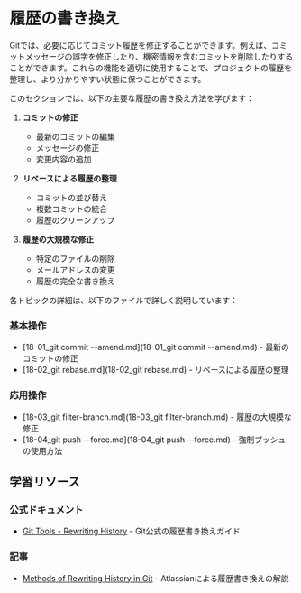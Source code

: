 # 履歴の書き換え

Gitでは、必要に応じてコミット履歴を修正することができます。例えば、コミットメッセージの誤字を修正したり、機密情報を含むコミットを削除したりすることができます。これらの機能を適切に使用することで、プロジェクトの履歴を整理し、より分かりやすい状態に保つことができます。

このセクションでは、以下の主要な履歴の書き換え方法を学びます：

1. **コミットの修正**
   - 最新のコミットの編集
   - メッセージの修正
   - 変更内容の追加

2. **リベースによる履歴の整理**
   - コミットの並び替え
   - 複数コミットの統合
   - 履歴のクリーンアップ

3. **履歴の大規模な修正**
   - 特定のファイルの削除
   - メールアドレスの変更
   - 履歴の完全な書き換え

各トピックの詳細は、以下のファイルで詳しく説明しています：

### 基本操作
- [18-01_git commit --amend.md](18-01_git commit --amend.md) - 最新のコミットの修正
- [18-02_git rebase.md](18-02_git rebase.md) - リベースによる履歴の整理

### 応用操作
- [18-03_git filter-branch.md](18-03_git filter-branch.md) - 履歴の大規模な修正
- [18-04_git push --force.md](18-04_git push --force.md) - 強制プッシュの使用方法

## 学習リソース

### 公式ドキュメント
- [Git Tools - Rewriting History](https://git-scm.com/book/en/v2/Git-Tools-Rewriting-History) - Git公式の履歴書き換えガイド

### 記事
- [Methods of Rewriting History in Git](https://www.atlassian.com/git/tutorials/rewriting-history) - Atlassianによる履歴書き換えの解説 

